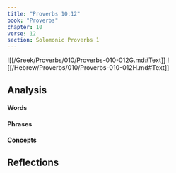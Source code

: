 ```yaml
---
title: "Proverbs 10:12"
book: "Proverbs"
chapter: 10
verse: 12
section: Solomonic Proverbs 1
---
```

![[/Greek/Proverbs/010/Proverbs-010-012G.md#Text]]
![[/Hebrew/Proverbs/010/Proverbs-010-012H.md#Text]]

## Analysis

#### Words

#### Phrases

#### Concepts

## Reflections
